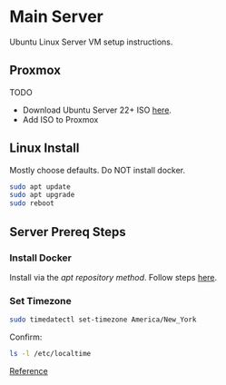 # Main Server

Ubuntu Linux Server VM setup instructions.

## Proxmox

TODO

* Download Ubuntu Server 22+ ISO [here](https://ubuntu.com/download/server).
* Add ISO to Proxmox


## Linux Install

Mostly choose defaults. Do NOT install docker.

```bash
sudo apt update
sudo apt upgrade
sudo reboot
```

## Server Prereq Steps

### Install Docker

Install via the *apt repository method*. Follow steps [here](https://docs.docker.com/engine/install/ubuntu/).

### Set Timezone

```bash
sudo timedatectl set-timezone America/New_York
```

Confirm:

```bash
ls -l /etc/localtime
```
[Reference](https://linuxize.com/post/how-to-set-or-change-timezone-in-linux/)

